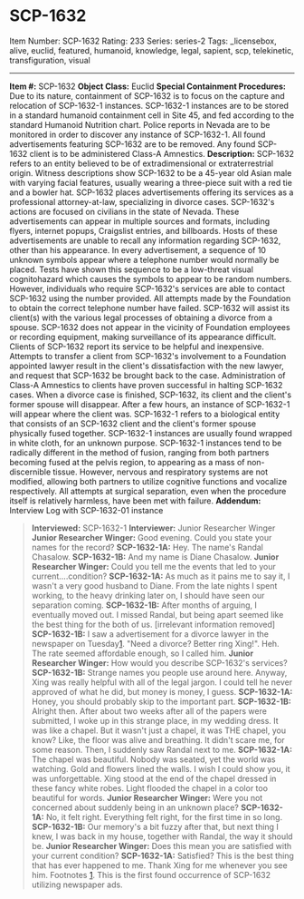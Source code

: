 # SCP-1632
Item Number: SCP-1632
Rating: 233
Series: series-2
Tags: _licensebox, alive, euclid, featured, humanoid, knowledge, legal, sapient, scp, telekinetic, transfiguration, visual

---

**Item #:** SCP-1632
**Object Class:** Euclid
**Special Containment Procedures:** Due to its nature, containment of SCP-1632 is to focus on the capture and relocation of SCP-1632-1 instances. SCP-1632-1 instances are to be stored in a standard humanoid containment cell in Site 45, and fed according to the standard Humanoid Nutrition chart. Police reports in Nevada are to be monitored in order to discover any instance of SCP-1632-1. All found advertisements featuring SCP-1632 are to be removed. Any found SCP-1632 client is to be administered Class-A Amnestics.
**Description:** SCP-1632 refers to an entity believed to be of extradimensional or extraterrestrial origin. Witness descriptions show SCP-1632 to be a 45-year old Asian male with varying facial features, usually wearing a three-piece suit with a red tie and a bowler hat.
SCP-1632 places advertisements offering its services as a professional attorney-at-law, specializing in divorce cases. SCP-1632's actions are focused on civilians in the state of Nevada. These advertisements can appear in multiple sources and formats, including flyers, internet popups, Craigslist entries, and billboards. Hosts of these advertisements are unable to recall any information regarding SCP-1632, other than his appearance.
In every advertisement, a sequence of 10 unknown symbols appear where a telephone number would normally be placed. Tests have shown this sequence to be a low-threat visual cognitohazard which causes the symbols to appear to be random numbers. However, individuals who require SCP-1632's services are able to contact SCP-1632 using the number provided. All attempts made by the Foundation to obtain the correct telephone number have failed.
SCP-1632 will assist its client(s) with the various legal processes of obtaining a divorce from a spouse. SCP-1632 does not appear in the vicinity of Foundation employees or recording equipment, making surveillance of its appearance difficult. Clients of SCP-1632 report its service to be helpful and inexpensive. Attempts to transfer a client from SCP-1632's involvement to a Foundation appointed lawyer result in the client's dissatisfaction with the new lawyer, and request that SCP-1632 be brought back to the case. Administration of Class-A Amnestics to clients have proven successful in halting SCP-1632 cases.
When a divorce case is finished, SCP-1632, its client and the client's former spouse will disappear. After a few hours, an instance of SCP-1632-1 will appear where the client was. SCP-1632-1 refers to a biological entity that consists of an SCP-1632 client and the client's former spouse physically fused together. SCP-1632-1 instances are usually found wrapped in white cloth, for an unknown purpose. SCP-1632-1 instances tend to be radically different in the method of fusion, ranging from both partners becoming fused at the pelvis region, to appearing as a mass of non-discernible tissue. However, nervous and respiratory systems are not modified, allowing both partners to utilize cognitive functions and vocalize respectively. All attempts at surgical separation, even when the procedure itself is relatively harmless, have been met with failure.
**Addendum:** Interview Log with SCP-1632-01 instance
> **Interviewed:** SCP-1632-1
> **Interviewer:** Junior Researcher Winger
> **Junior Researcher Winger:** Good evening. Could you state your names for the record?
> **SCP-1632-1A:** Hey. The name's Randal Chasalow.
> **SCP-1632-1B:** And my name is Diane Chasalow.
> **Junior Researcher Winger:** Could you tell me the events that led to your current….condition?
> **SCP-1632-1A:** As much as it pains me to say it, I wasn't a very good husband to Diane. From the late nights I spent working, to the heavy drinking later on, I should have seen our separation coming.
> **SCP-1632-1B:** After months of arguing, I eventually moved out. I missed Randal, but being apart seemed like the best thing for the both of us.
> [irrelevant information removed]
> **SCP-1632-1B:** I saw a advertisement for a divorce lawyer in the newspaper on Tuesday[1](javascript:;). "Need a divorce? Better ring Xing!". Heh. The rate seemed affordable enough, so I called him.
> **Junior Researcher Winger:** How would you describe SCP-1632's services?
> **SCP-1632-1B:** Strange names you people use around here. Anyway, Xing was really helpful with all of the legal jargon. I could tell he never approved of what he did, but money is money, I guess.
> **SCP-1632-1A:** Honey, you should probably skip to the important part.
> **SCP-1632-1B:** Alright then. After about two weeks after all of the papers were submitted, I woke up in this strange place, in my wedding dress. It was like a chapel. But it wasn't just a chapel, it was THE chapel, you know? Like, the floor was alive and breathing. It didn't scare me, for some reason. Then, I suddenly saw Randal next to me.
> **SCP-1632-1A:** The chapel was beautiful. Nobody was seated, yet the world was watching. Gold and flowers lined the walls. I wish I could show you, it was unforgettable. Xing stood at the end of the chapel dressed in these fancy white robes. Light flooded the chapel in a color too beautiful for words.
> **Junior Researcher Winger:** Were you not concerned about suddenly being in an unknown place?
> **SCP-1632-1A:** No, it felt right. Everything felt right, for the first time in so long.
> **SCP-1632-1B:** Our memory's a bit fuzzy after that, but next thing I knew, I was back in my house, together with Randal, the way it should be.
> **Junior Researcher Winger:** Does this mean you are satisfied with your current condition?
> **SCP-1632-1A:** Satisfied? This is the best thing that has ever happened to me. Thank Xing for me whenever you see him.
Footnotes
[1](javascript:;). This is the first found occurrence of SCP-1632 utilizing newspaper ads.
